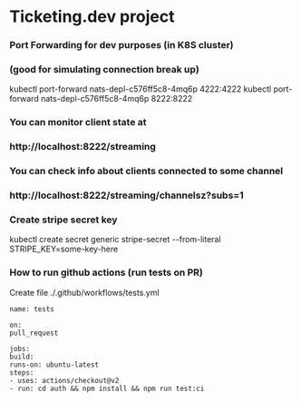 # Ticketing.dev project

### Port Forwarding for dev purposes (in K8S cluster)
### (good for simulating connection break up)
kubectl port-forward nats-depl-c576ff5c8-4mq6p 4222:4222
kubectl port-forward nats-depl-c576ff5c8-4mq6p 8222:8222

### You can monitor client state at
### http://localhost:8222/streaming

### You can check info about clients connected to some channel
### http://localhost:8222/streaming/channelsz?subs=1


### Create stripe secret key
kubectl create secret generic stripe-secret --from-literal STRIPE_KEY=some-key-here


### How to run github actions (run tests on PR)
Create file ./.github/workflows/tests.yml
```
name: tests

on:
pull_request

jobs:
build:
runs-on: ubuntu-latest
steps:
- uses: actions/checkout@v2
- run: cd auth && npm install && npm run test:ci

```

